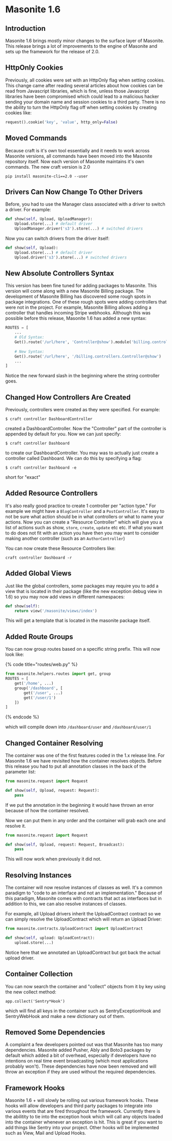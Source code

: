 # Masonite 1.6

## Introduction

Masonite 1.6 brings mostly minor changes to the surface layer of Masonite. This release brings a lot of improvements to the engine of Masonite and sets up the framework for the release of 2.0.

## HttpOnly Cookies

Previously, all cookies were set with an HttpOnly flag when setting cookies. This change came after reading several articles about how cookies can be read from Javascript libraries, which is fine, unless those Javascript libraries have been compromised which could lead to a malicious hacker sending your domain name and session cookies to a third party. There is no the ability to turn the HttpOnly flag off when setting cookies by creating cookies like:

```python
request().cookie('key', 'value', http_only=False)
```

## Moved Commands

Because craft is it's own tool essentially and it needs to work across Masonite versions, all commands have been moved into the Masonite repository itself. Now each version of Masonite maintains it's own commands. The new craft version is 2.0

```text
pip install masonite-cli==2.0 --user
```

## Drivers Can Now Change To Other Drivers

Before, you had to use the Manager class associated with a driver to switch a driver. For example:

```python
def show(self, Upload, UploadManager):
    Upload.store(...) # default driver
    UploadManager.driver('s3').store(...) # switched drivers
```

Now you can switch drivers from the driver itself:

```python
def show(self, Upload):
    Upload.store(...) # default driver
    Upload.driver('s3').store(...) # switched drivers
```

## New Absolute Controllers Syntax

This version has been fine tuned for adding packages to Masonite. This version will come along with a new Masonite Billing package. The development of Masonite Billing has discovered some rough spots in package integrations. One of these rough spots were adding controllers that were not in the project. For example, Masonite Billing allows adding a controller that handles incoming Stripe webhooks. Although this was possible before this release, Masonite 1.6 has added a new syntax:

```python
ROUTES = [
    ...
    # Old Syntax:
    Get().route('/url/here', 'Controller@show').module('billing.controllers')
    
    # New Syntax:
    Get().route('/url/here', '/billing.controllers.Controller@show')
    ...
]
```

Notice the new forward slash in the beginning where the string controller goes.

## Changed How Controllers Are Created

Previously, controllers were created as they were specified. For example:

```text
$ craft controller DashboardController
```

created a DashboardController. Now the "Controller" part of the controller is appended by default for you. Now we can just specify:

```text
$ craft controller Dashboard
```

to create our DashboardController. You may was to actually just create a controller called Dashboard. We can do this by specifying a flag:

```text
$ craft controller Dashboard -e
```

short for "exact"

## Added Resource Controllers

It's also really good practice to create 1 controller per "action type." For example we might have a `BlogController` and a `PostController`. It's easy to not be sure what action should be in what controllers or what to name your actions. Now you can create a "Resource Controller" which will give you a list of actions such as show, `store`, `create`, `update` etc etc. If what you want to do does not fit with an action you have then you may want to consider making another controller \(such as an `AuthorController`\)

You can now create these Resource Controllers like:

```text
craft controller Dashboard -r
```

## Added Global Views

Just like the global controllers, some packages may require you to add a view that is located in their package \(like the new exception debug view in 1.6\) so you may now add views in different namespaces:

```python
def show(self):
    return view('/masonite/views/index')
```

This will get a template that is located in the masonite package itself.

## Added Route Groups

You can now group routes based on a specific string prefix. This will now look like:

{% code title="routes/web.py" %}
```python
from masonite.helpers.routes import get, group
ROUTES = [
    get('/home', ...)
    group('/dashboard', [
        get('/user', ...)
        get('/user/1')
    ])
]
```
{% endcode %}

which will compile down into `/dashboard/user` and `/dashboard/user/1`

## Changed Container Resolving

The container was one of the first features coded in the 1.x release line. For Masonite 1.6 we have revisited how the container resolves objects. Before this release you had to put all annotation classes in the back of the parameter list:

```python
from masonite.request import Request

def show(self, Upload, request: Request):
    pass
```

If we put the annotation in the beginning it would have thrown an error because of how the container resolved.

Now we can put them in any order and the container will grab each one and resolve it.

```python
from masonite.request import Request

def show(self, Upload, request: Request, Broadcast):
    pass
```

This will now work when previously it did not.

## Resolving Instances

The container will now resolve instances of classes as well. It's a common paradigm to "code to an interface and not an implementation." Because of this paradigm, Masonite comes with contracts that act as interfaces but in addition to this, we can also resolve instances of classes. 

For example, all Upload drivers inherit the UploadContract contract so we can simply resolve the UploadContract which will return an Upload Driver:

```python
from masonite.contracts.UploadContract import UploadContract

def show(self, upload: UploadContract):
    upload.store(...)
```

Notice here that we annotated an UploadContract but got back the actual upload driver.

## Container Collection

You can now search the container and "collect" objects from it by key using the new collect method:

```text
app.collect('Sentry*Hook')
```

which will find all keys in the container such as SentryExceptionHook and SentryWebHook and make a new dictionary out of them.

## Removed Some Dependencies

A complaint a few developers pointed out was that Masonite has too many dependencies. Masonite added Pusher, Ably and Boto3 packages by default which added a bit of overhead, especially if developers have no intentions on real time event broadcasting \(which most applications probably won't\). These dependencies have now been removed and will throw an exception if they are used without the required dependencies.

## Framework Hooks

Masonite 1.6 + will slowly be rolling out various framework hooks. These hooks will allow developers and third party packages to integrate into various events that are fired throughout the framework. Currently there is the abilitity to tie into the exception hook which will call any objects loaded into the container whenever an exception is hit. This is great if you want to add things like Sentry into your project. Other hooks will be implemented such as View, Mail and Upload Hooks.

